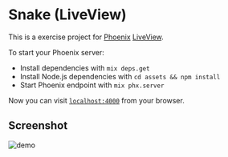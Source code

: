 # Snake (LiveView)

This is a exercise project for [Phoenix](https://phoenixframework.org/) [LiveView](https://github.com/phoenixframework/phoenix_live_view).

To start your Phoenix server:

  * Install dependencies with `mix deps.get`
  * Install Node.js dependencies with `cd assets && npm install`
  * Start Phoenix endpoint with `mix phx.server`

Now you can visit [`localhost:4000`](http://localhost:4000) from your browser.

## Screenshot

![demo](https://user-images.githubusercontent.com/43009/64930945-7fde0a80-d867-11e9-9a87-a12dfa5894ae.png)

